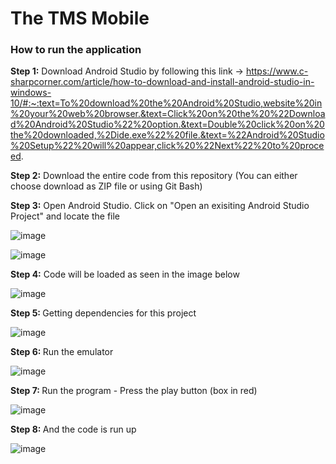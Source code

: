 # The TMS Mobile
 
### How to run the application 

<b>Step 1:</b> Download Android Studio by following this link -> https://www.c-sharpcorner.com/article/how-to-download-and-install-android-studio-in-windows-10/#:~:text=To%20download%20the%20Android%20Studio,website%20in%20your%20web%20browser.&text=Click%20on%20the%20%22Download%20Android%20Studio%22%20option.&text=Double%20click%20on%20the%20downloaded,%2Dide.exe%22%20file.&text=%22Android%20Studio%20Setup%22%20will%20appear,click%20%22Next%22%20to%20proceed.

<b>Step 2:</b> Download the entire code from this repository (You can either choose download as ZIP file or using Git Bash)

<b>Step 3:</b> Open Android Studio. Click on "Open an exisiting Android Studio Project" and locate the file

![image](https://user-images.githubusercontent.com/71055210/181399819-3d370f4f-bb8a-45ef-adf1-98eb11e3b0fc.png)

![image](https://user-images.githubusercontent.com/71055210/181400034-5bcbb5cc-b43e-44a7-a984-7dced041157c.png)

<b>Step 4:</b> Code will be loaded as seen in the image below

![image](https://user-images.githubusercontent.com/71055210/181400453-854c1e18-07d3-4504-8cc2-97aacb130be6.png)

<b>Step 5: </b> Getting dependencies for this project

![image](https://user-images.githubusercontent.com/71055210/181400656-5dc97036-4829-4556-8d25-df52deb14696.png)

<b>Step 6: </b> Run the emulator

![image](https://user-images.githubusercontent.com/71055210/181400796-5a790f44-d71c-413b-8001-ab1aeab02502.png)

<b>Step 7: </b> Run the program - Press the play button (box in red)

![image](https://user-images.githubusercontent.com/71055210/181401018-7c16c057-d00f-464c-8949-49ccbff15bc2.png)

<b>Step 8: </b> And the code is run up

![image](https://user-images.githubusercontent.com/71055210/181401277-1faf6d09-f950-467b-82ef-36c7e59c17c0.png)
